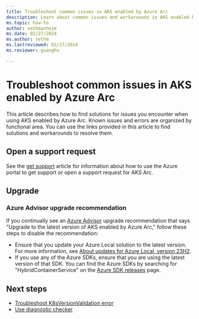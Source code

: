 ```yaml
---
title: Troubleshoot common issues in AKS enabled by Azure Arc
description: Learn about common issues and workarounds in AKS enabled by Arc.
ms.topic: how-to
author: sethmanheim
ms.date: 02/27/2024
ms.author: sethm 
ms.lastreviewed: 02/27/2024
ms.reviewer: guanghu

---
```


# Troubleshoot common issues in AKS enabled by Azure Arc

This article describes how to find solutions for issues you encounter when using AKS enabled by Azure Arc. Known issues and errors are organized by functional area. You can use the links provided in this article to find solutions and workarounds to resolve them.

## Open a support request

See the [get support](/azure/aks/hybrid/help-support?tabs=aksee) article for information about how to use the Azure portal to get support or open a support request for AKS Arc.

## Upgrade

### Azure Advisor upgrade recommendation

If you continually see an [Azure Advisor](/azure/advisor/) upgrade recommendation that says "Upgrade to the latest version of AKS enabled by Azure Arc," follow these steps to disable the recommendation:

- Ensure that you update your Azure Local solution to the latest version. For more information, see [About updates for Azure Local, version 23H2](/azure-stack/hci/update/about-updates-23h2).
- If you use any of the Azure SDKs, ensure that you are using the latest version of that SDK. You can find the Azure SDKs by searching for "HybridContainerService" on the [Azure SDK releases](https://azure.github.io/azure-sdk/) page.

## Next steps
- [Troubleshoot K8sVersionValidation error](cluster-k8s-version.md)
- [Use diagnostic checker](aks-arc-diagnostic-checker.md)
